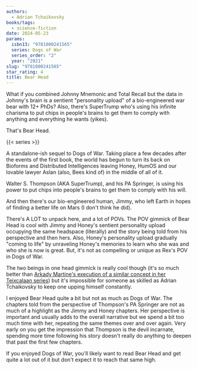```yaml
---
authors:
  - Adrian Tchaikovsky
books/tags:
  - science-fiction
date: 2024-05-23
params:
  isbn13: "9781800241565"
  series: Dogs of War
  series_order: "2"
  year: "2021"
slug: "9781800241565"
star_rating: 4
title: Bear Head
---
```


What if you combined Johnny Mnemonic and Total Recall but the data in Johnny's brain is a sentient "personality upload" of a bio-engineered war bear with 12+ PhDs? Also, there's SuperTrump who's using his infinite charisma to put chips in people's brains to get them to comply with anything and everything he wants (yikes).

That's Bear Head.

<!--more-->

{{< series >}}

A standalone-ish sequel to Dogs of War. Taking place a few decades after the events of the first book, the world has begun to turn its back on Bioforms and Distributed Intelligences leaving Honey, HumOS and our lovable lawyer Aslan (also, Bees kind of) in the middle of all of it.

Walter S. Thompson (AKA SuperTrump), and his PA Springer, is using his power to put chips into people's brains to get them to comply with his will.

And then there's our bio-engineered human, Jimmy, who left Earth in hopes of finding a better life on Mars (I don't think he did).

There's A LOT to unpack here, and a lot of POVs. The POV gimmick of Bear Head is cool with Jimmy and Honey's sentient personality upload occupying the same headspace (literally) and the story being told from his perspective and then hers. Also, Honey's personality upload gradually "coming to life" by unraveling Honey's memories to learn who she was and who she is now is great. But, it's not as compelling or unique as Rex's POV in Dogs of War.

The two beings in one head gimmick is really cool though (it's so much better than [Arkady Martine's execution of a similar concept in her Teixcalaan series](/books/2024-04-11/)) but it's impossible for someone as skilled as Adrian Tchaikovsky to keep one upping himself constantly.

I enjoyed Bear Head quite a bit but not as much as Dogs of War. The chapters told from the perspective of Thompson's PA Springer are not as much of a highlight as the Jimmy and Honey chapters. Her perspective is important and usually adds to the overall narrative but we spend a bit too much time with her, repeating the same themes over and over again. Very early on you get the impression that Thompson is the devil incarnate, spending more time following his story doesn't really do anything to deepen that past the first few chapters.

If you enjoyed Dogs of War, you'll likely want to read Bear Head and get quite a lot out of it but don't expect it to reach that same high.
